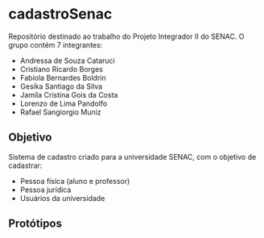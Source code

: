 # cadastroSenac

Repositório destinado ao trabalho do Projeto Integrador II do SENAC. O grupo contém 7 integrantes:

* Andressa de Souza Cataruci
* Cristiano Ricardo Borges
* Fabíola Bernardes Boldrin
* Gesika Santiago da Silva
* Jamila Cristina Gois da Costa
* Lorenzo de Lima Pandolfo
* Rafael Sangiorgio Muniz

## Objetivo

Sistema de cadastro criado para a universidade SENAC, com o objetivo de cadastrar:

* Pessoa física (aluno e professor)
* Pessoa jurídica
* Usuários da universidade

## Protótipos

